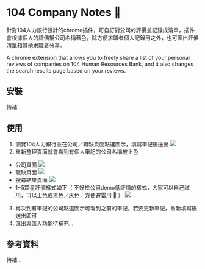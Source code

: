 # 104 Company Notes 🤔

針對104人力銀行設計的chrome插件，可自訂對公司的評價並記錄成清單，插件會根據個人的評價幫公司名稱著色，除方便求職者個人記錄用之外，也可匯出評價清單和其他求職者分享。

A chrome extension that allows you to freely share a list of your personal reviews of companies on 104 Human Resources Bank, and it also changes the search results page based on your reviews.

## 安裝
待補...

## 使用
1. 瀏覽104人力銀行並在公司／職缺頁面點選圖示，填寫筆記後送出
![](https://i.imgur.com/7lgJgpF.png)
2. 重新整理頁面就會看到有個人筆記的公司名稱被上色
* 公司頁面
![](https://i.imgur.com/njnek7v.png)
* 職缺頁面
![](https://i.imgur.com/TIFQH3B.png)
* 搜尋結果頁面
![](https://i.imgur.com/4Pif37W.png)
* 1~5顆星評價樣式如下（ 不好找公司demo低評價的樣式，大家可以自己試用，可以上色成黑色／灰色，方便避雷用 🤔 ）
![](https://i.imgur.com/PFj3aj4.png)
3. 再次到有筆記的公司點選圖示可看到之前的筆記，若要更新筆記，重新填寫後送出即可
4. 匯出與匯入功能待補充...

## 參考資料
待補...
